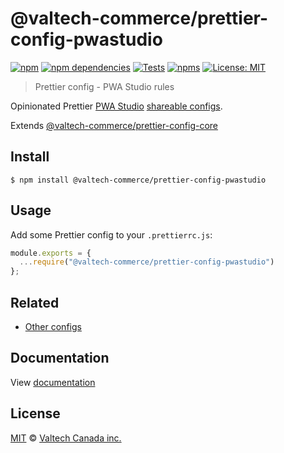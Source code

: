 # @valtech-commerce/prettier-config-pwastudio

[![npm][npm-badge]][npm-url]
[![npm dependencies][dependencies-badge]][dependencies-url]
[![Tests][tests-badge]][tests-url]
[![npms][npms-badge]][npms-url]
[![License: MIT][license-badge]][license-url]


> Prettier config - PWA Studio rules

Opinionated Prettier [PWA Studio](https://pwastudio.io) [shareable configs](https://prettier.io/docs/en/configuration.html#sharing-configurations).

Extends [@valtech-commerce/prettier-config-core](https://github.com/valtech-commerce/prettier-config)


## Install

```
$ npm install @valtech-commerce/prettier-config-pwastudio
```


## Usage

Add some Prettier config to your `.prettierrc.js`:

```js
module.exports = {
  ...require("@valtech-commerce/prettier-config-pwastudio")
};
```


## Related

- [Other configs](https://github.com/valtech-commerce/prettier-config)

## Documentation

View [documentation](https://valtech-commerce.github.io/prettier-config/pwastudio)


## License
[MIT](LICENSE) © [Valtech Canada inc.](https://www.valtech.ca/)




[npm-badge]:          https://img.shields.io/npm/v/@valtech-commerce/prettier-config-pwastudio?style=flat-square
[dependencies-badge]: https://img.shields.io/david/valtech-commerce/prettier-config?path=packages/pwastudio&style=flat-square
[tests-badge]:        https://img.shields.io/github/workflow/status/valtech-commerce/prettier-config/tests/main?label=tests&style=flat-square
[npms-badge]:         https://badges.npms.io/%40valtech-commerce%2Fprettier-config-pwastudio.svg?style=flat-square
[license-badge]:      https://img.shields.io/badge/license-MIT-green?style=flat-square

[npm-url]:          https://www.npmjs.com/package/@valtech-commerce/prettier-config-pwastudio
[dependencies-url]: https://david-dm.org/valtech-commerce/prettier-config?path=packages/pwastudio
[tests-url]:        https://github.com/valtech-commerce/prettier-config/actions?query=workflow%3Atests+branch%3Amain
[npms-url]:         https://npms.io/search?q=%40valtech-commerce%2Fprettier-config-pwastudio
[license-url]:      https://opensource.org/licenses/MIT
